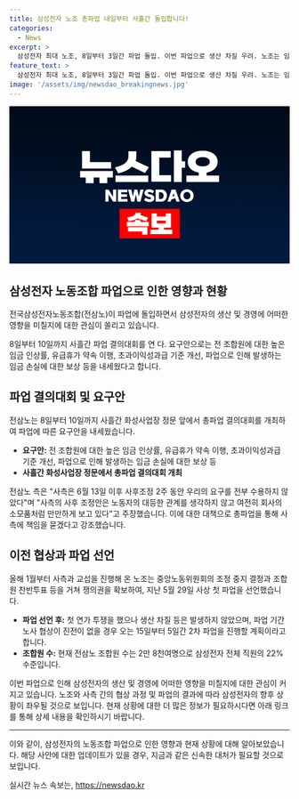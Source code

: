 ```yaml
---
title: 삼성전자 노조 총파업 내일부터 사흘간 돌입합니다!
categories:
  - News
excerpt: >
  삼성전자 최대 노조, 8일부터 3일간 파업 돌입. 이번 파업으로 생산 차질 우려. 노조는 임금 및 요구안 주장하며 사측 비판. 5월에 사상 첫 파업 선언했고, 추가 파업 계획도. 조합원은 회사 전체 직원의 22%.
feature_text: >
  삼성전자 최대 노조, 8일부터 3일간 파업 돌입. 이번 파업으로 생산 차질 우려. 노조는 임금 및 요구안 주장하며 사측 비판. 5월에 사상 첫 파업 선언했고, 추가 파업 계획도. 조합원은 회사 전체 직원의 22%.
image: '/assets/img/newsdao_breakingnews.jpg'
---
```


<p><img src="/assets/img/newsdao_breakingnews.jpg" alt="firstkoreanews 속보" /></p>

<h2 data-ke-size="size26">삼성전자 노동조합 파업으로 인한 영향과 현황</h2>

<p>전국삼성전자노동조합(전삼노)이 파업에 돌입하면서 삼성전자의 생산 및 경영에 어떠한 영향을 미칠지에 대한 관심이 쏠리고 있습니다.</p>

<p data-ke-size="size16">8일부터 10일까지 사흘간 파업 결의대회를 연 다. 요구안으로는 전 조합원에 대한 높은 임금 인상률, 유급휴가 약속 이행, 초과이익성과급 기준 개선, 파업으로 인해 발생하는 임금 손실에 대한 보상 등을 내세웠다고 합니다.</p>

<h2 data-ke-size="size26">파업 결의대회 및 요구안</h2>

<p>전삼노는 8일부터 10일까지 사흘간 화성사업장 정문 앞에서 총파업 결의대회를 개최하여 파업에 따른 요구안을 내세웠습니다.</p>

<ul>
    <li><b>요구안:</b> 전 조합원에 대한 높은 임금 인상률, 유급휴가 약속 이행, 초과이익성과급 기준 개선, 파업으로 인해 발생하는 임금 손실에 대한 보상 등</li>
    <li><b>사흘간 화성사업장 정문에서 총파업 결의대회 개최</b></li>
</ul>

<p data-ke-size="size16">전삼노 측은 "사측은 6월 13일 이후 사후조정 2주 동안 우리의 요구를 전부 수용하지 않았다"며 "사측의 사후 조정안은 노동자의 대등한 관계를 생각하지 않고 여전히 회사의 소모품처럼 만만하게 보고 있다"고 주장했습니다. 이에 대한 대책으로 총파업을 통해 사측에 책임을 묻겠다고 강조했습니다.</p>

<h2 data-ke-size="size26">이전 협상과 파업 선언</h2>

<p>올해 1월부터 사측과 교섭을 진행해 온 노조는 중앙노동위원회의 조정 중지 결정과 조합원 찬반투표 등을 거쳐 쟁의권을 확보하여, 지난 5월 29일 사상 첫 파업을 선언했습니다.</p>

<ul>
    <li><b>파업 선언 후:</b> 첫 연가 투쟁을 했으나 생산 차질 등은 발생하지 않았으며, 파업 기간 노사 협상이 진전이 없을 경우 오는 15일부터 5일간 2차 파업을 진행할 계획이라고 합니다.</li>
    <li><b>조합원 수:</b> 현재 전삼노 조합원 수는 2만 8천여명으로 삼성전자 전체 직원의 22% 수준입니다.</li>
</ul>

<p data-ke-size="size16">이번 파업으로 인해 삼성전자의 생산 및 경영에 어떠한 영향을 미칠지에 대한 관심이 커지고 있습니다. 노조와 사측 간의 협상 과정 및 파업의 결과에 따라 삼성전자의 향후 상황이 좌우될 것으로 보입니다. 현재 상황에 대한 더 많은 정보가 필요하시다면 아래 링크를 통해 상세 내용을 확인하시기 바랍니다.</p>

<hr>

<p>이와 같이, 삼성전자의 노동조합 파업으로 인한 영향과 현재 상황에 대해 알아보았습니다. 해당 사안에 대한 업데이트가 있을 경우, 지금과 같은 신속한 대처가 필요할 것으로 보입니다.</p>
실시간 뉴스 속보는, <a href="https://newsdao.kr" rel="dofollow">https://newsdao.kr</a>


